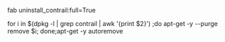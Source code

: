 fab uninstall_contrail:full=True

for i in $(dpkg -l | grep contrail  | awk '{print $2}') ;do apt-get -y --purge remove $i; done;apt-get -y autoremove
